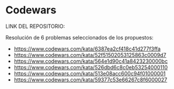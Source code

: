 # Codewars
LINK DEL REPOSITORIO: 

Resolución de 6 problemas seleccionados de los propuestos:
- https://www.codewars.com/kata/6387ea2cf418c41d277f3ffa
- https://www.codewars.com/kata/52f51502053125863c0009d7
- https://www.codewars.com/kata/564e1d90c41a8423230000bc
- https://www.codewars.com/kata/526dbd6c8c0eb53254000110
- https://www.codewars.com/kata/513e08acc600c94f01000001
- https://www.codewars.com/kata/59377c53e66267c8f6000027


